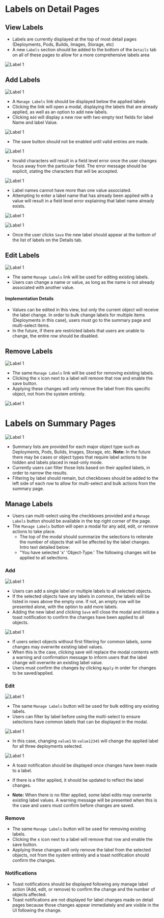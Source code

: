 # Labels on Detail Pages

## View Labels
- Labels are currently displayed at the top of most detail pages (Deployments, Pods, Builds, Images, Storage, etc)
- A new `Labels` section should be added to the bottom of the `Details` tab on all of these pages to allow for a more comprehensive labels area

![Label 1](img/new-labels-00-view.png)

## Add Labels
![Label 1](img/new-labels-01-add.png)

- A `Manage Labels` link should be displayed below the applied labels
- Clicking the link will open a modal, displaying the labels that are already applied, as well as an option to add new labels.
- Clicking `Add` will display a new row with two empty text fields for label Name and label Value.

![Label 1](img/new-labels-02-add.png)

- The save button should not be enabled until valid entries are made.

![Label 1](img/new-labels-03-add.png)

- Invalid characters will result in a field level error once the user changes focus away from the particular field. The error message should be explicit, stating the characters that will be accepted.

![Label 1](img/new-labels-03B-add.png)

- Label names cannot have more than one value associated.
- Attempting to enter a label name that has already been applied with a value will result in a field level error explaining that label name already exists.

![Label 1](img/new-labels-04-add.png)

![Label 1](img/new-labels-05-add.png)

- Once the user clicks `Save` the new label should appear at the bottom of the list of labels on the Details tab.

## Edit Labels
![Label 1](img/new-labels-01-edit.png)

- The same `Manage Labels` link will be used for editing existing labels.
- Users can change a name or value, as long as the name is not already associated with another value.

#### Implementation Details
- Values can be edited in this view, but only the current object will receive the label change. In order to bulk change labels for multiple items (Deployments in this case), users must go to the summary page and multi-select items.
- In the future, if there are restricted labels that users are unable to change, the entire row should be disabled.

## Remove Labels
![Label 1](img/new-labels-01-delete.png)

- The same `Manage Labels` link will be used for removing existing labels.
- Clicking the x icon next to a label will remove that row and enable the save button.
- Applying these changes will only remove the label from this specific object, not from the system entirely.

![Label 1](img/new-labels-02-delete.png)

# Labels on Summary Pages

![Label 1](img/new-labels-01-manage.png)

- Summary lists are provided for each major object type such as Deployments, Pods, Builds, Images, Storage, etc. **Note:** In the future there may be cases or object types that require label actions to be hidden and labels placed in read-only mode.
- Currently users can filter those lists based on their applied labels, in order to narrow the results.
- Filtering by label should remain, but checkboxes should be added to the left side of each row to allow for multi-select and bulk actions from the summary page.

## Manage Labels
- Users can multi-select using the checkboxes provided and a `Manage Labels` button should be available in the top right corner of the page.
- The `Manage Labels` button will open a modal for any add, edit, or remove actions to take place.
  - The top of the modal should summarize the selections to reiterate the number of objects that will be affected by the label changes. Intro text detailed below:
  - "You have selected 'x' 'Object-Type.' The following changes will be applied to all selections.

### Add
![Label 1](img/new-labels-02-manage.png)

- Users can add a single label or multiple labels to all selected objects.
- If the selected objects have any labels in common, the labels will be listed in rows above the empty one. If not, an empty row will be presented alone, with the option to add more labels.
- Adding the new label and clicking `Save` will close the modal and initiate a toast notification to confirm the changes have been applied to all objects.

![Label 1](img/new-labels-02C-manage.png)
- If users select objects without first filtering for common labels, some changes may overwrite existing label values.
- When this is the case, clicking save will replace the modal contents with a warning and confirmation message to inform users that the label change will overwrite an existing label value.
- Users must confirm the changes by clicking `Apply` in order for changes to be saved/applied.

### Edit
![Label 1](img/new-labels-03-manage.png)

- The same `Manage Labels` button will be used for bulk editing any existing labels.
- Users can filter by label before using the multi-select to ensure selections have common labels that can be displayed in the modal.

![Label 1](img/new-labels-04-manage.png)

- In this case, changing `value1` to `value12345` will change the applied label for all three deployments selected.

![Label 1](img/new-labels-05-manage.png)

- A toast notification should be displayed once changes have been made to a label.
- If there is a filter applied, it should be updated to reflect the label changes.

- **Note:** When there is no filter applied, some label edits may overwrite existing label values. A warning message will be presented when this is the case and users must confirm before changes are saved.

### Remove
- The same `Manage Labels` button will be used for removing existing labels.
- Clicking the x icon next to a label will remove that row and enable the save button.
- Applying these changes will only remove the label from the selected objects, not from the system entirely and a toast notification should confirm the changes.

### Notifications
  - Toast notifications should be displayed following any manage label action (Add, edit, or remove) to confirm the change and the number of objects affected.
  - Toast notifications are not displayed for label changes made on detail pages because those changes appear immediately and are visible in the UI following the change.
